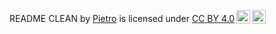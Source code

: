 <p xmlns:cc="http://creativecommons.org/ns#" xmlns:dct="http://purl.org/dc/terms/"><span property="dct:title">README CLEAN</span> by <a rel="cc:attributionURL dct:creator" property="cc:attributionName" href="https://github.com/craquep">Pietro</a> is licensed under <a href="https://creativecommons.org/licenses/by/4.0/?ref=chooser-v1" target="_blank" rel="license noopener noreferrer" style="display:inline-block;">CC BY 4.0<img style="height:22px!important;margin-left:3px;vertical-align:text-bottom;" src="https://mirrors.creativecommons.org/presskit/icons/cc.svg?ref=chooser-v1" alt=""><img style="height:22px!important;margin-left:3px;vertical-align:text-bottom;" src="https://mirrors.creativecommons.org/presskit/icons/by.svg?ref=chooser-v1" alt=""></a></p>
